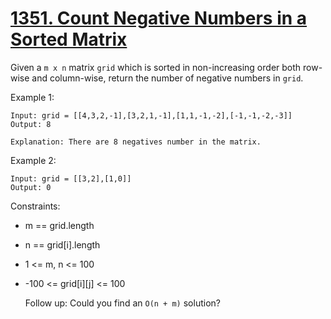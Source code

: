 # [1351. Count Negative Numbers in a Sorted Matrix](https://leetcode.com/problems/count-negative-numbers-in-a-sorted-matrix/description/)

Given a `m x n` matrix `grid` which is sorted in non-increasing order both row-wise and column-wise, return the number of negative numbers in `grid`.

 

Example 1:

    Input: grid = [[4,3,2,-1],[3,2,1,-1],[1,1,-1,-2],[-1,-1,-2,-3]]
    Output: 8

    Explanation: There are 8 negatives number in the matrix.

Example 2:

    Input: grid = [[3,2],[1,0]]
    Output: 0
 

Constraints:

* m == grid.length
* n == grid[i].length
* 1 <= m, n <= 100
* -100 <= grid[i][j] <= 100
 

    Follow up: Could you find an `O(n + m)` solution?